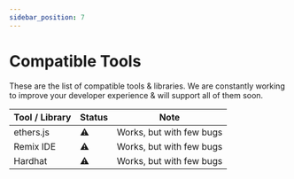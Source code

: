 ```yaml
---
sidebar_position: 7
---
```


# Compatible Tools

These are the list of compatible tools & libraries. We are constantly working to improve your developer experience & will support all of them soon.

| Tool / Library     | Status | Note             |
|---------------|--------|------------------|
| ethers.js     | ⚠️      | Works, but with few bugs |
| Remix IDE     | ⚠️      | Works, but with few bugs |
| Hardhat       | ⚠️      | Works, but with few bugs |

